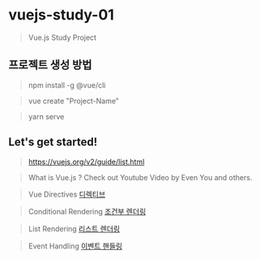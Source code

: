 # vuejs-study-01

> Vue.js Study Project

## 프로젝트 생성 방법

> npm install -g @vue/cli

> vue create "Project-Name"

> yarn serve


## Let's get started!

> https://vuejs.org/v2/guide/list.html

> What is Vue.js ? Check out Youtube Video by Even You and others.

> Vue Directives [디렉티브](https://kr.vuejs.org/v2/guide/syntax.html)

> Conditional Rendering [조건부 렌더링](https://kr.vuejs.org/v2/guide/conditional.html)

> List Rendering [리스트 렌더링](https://kr.vuejs.org/v2/guide/list.html)

> Event Handling [이벤트 핸들링](https://kr.vuejs.org/v2/guide/events.html)